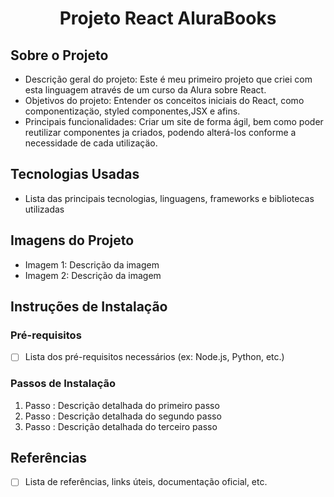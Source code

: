 <h1 align="center">Projeto React AluraBooks</h1> 

## Sobre o Projeto
- Descrição geral do projeto: Este é meu primeiro projeto que criei com esta linguagem através de um curso da Alura sobre React.
- Objetivos do projeto: Entender os conceitos iniciais do React, como componentizaçäo, styled componentes,JSX e afins.
- Principais funcionalidades: Criar um site de forma ágil, bem como poder reutilizar componentes ja criados, podendo alterá-los conforme a necessidade de cada utilizaçäo.

## Tecnologias Usadas
- Lista das principais tecnologias, linguagens, frameworks e bibliotecas utilizadas

## Imagens do Projeto
- Imagem 1: Descrição da imagem
- Imagem 2: Descrição da imagem


## Instruções de Instalação
### Pré-requisitos
- [ ] Lista dos pré-requisitos necessários (ex: Node.js, Python, etc.)

### Passos de Instalação
1. Passo : Descrição detalhada do primeiro passo
2. Passo : Descrição detalhada do segundo passo
3. Passo : Descrição detalhada do terceiro passo

## Referências
- [ ] Lista de referências, links úteis, documentação oficial, etc.

